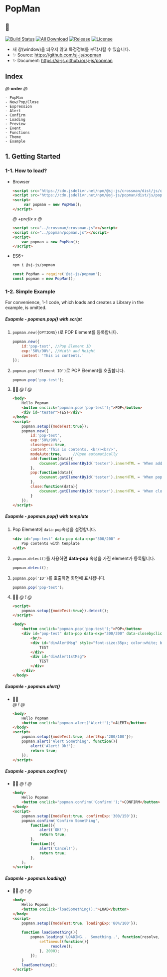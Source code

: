 # PopMan
## 💬
[![Build Status](https://travis-ci.org/sj-js/popman.svg?branch=master)](https://travis-ci.org/sj-js/popman)
[![All Download](https://img.shields.io/github/downloads/sj-js/popman/total.svg)](https://github.com/sj-js/popman/releases)
[![Release](https://img.shields.io/github/release/sj-js/popman.svg)](https://github.com/sj-js/popman/releases)
[![License](https://img.shields.io/github/license/sj-js/popman.svg)](https://github.com/sj-js/popman/releases)
    
- 새 창(window)을 띄우지 않고 특정정보를 부각시킬 수 있습니다.
- ✨ Source: https://github.com/sj-js/popman
- ✨ Document: https://sj-js.github.io/sj-js/popman

    


        
## Index
*@* **order** *@*
```
- PopMan
- New/Pop/Close
- Expression
- Alert
- Confirm
- Loading
- Preview
- Event
- Functions
- Theme
- Example
```



## 1. Getting Started

### 1-1. How to load?
- Browser
    ```html    
    <script src="https://cdn.jsdelivr.net/npm/@sj-js/crossman/dist/js/crossman.min.js"></script>
    <script src="https://cdn.jsdelivr.net/npm/@sj-js/popman/dist/js/popman.min.js"></script>
    <script>
         var popman = new PopMan();
    </script>
    ```
    *@* *+prefix* *x* *@* 
    ```html
    <script src="../crossman/crossman.js"></script>
    <script src="../popman/popman.js"></script>
    <script>
        var popman = new PopMan();
    </script>
    ```  
- ES6+
    ```bash
    npm i @sj-js/popman
    ```
    ```js
    const PopMan = require('@sj-js/popman');
    const popman = new PopMan();
    ```



### 1-2. Simple Example
For convenience, 1-1 code, which loads and creates a Library in the example, is omitted.

##### Exapmle - popman.pop() with script
1. `popman.new({OPTIONS})`로 POP Element를 등록합니다.
    ```js
    popman.new({
        id:'pop-test', //Pop Element ID
        exp:'50%/90%', //Width and Height
        content: 'This is contents.' 
    });
    ```
   
2. `popman.pop('Element ID')`로 POP Element를 호출합니다.
    ```js
    popman.pop('pop-test');
    ```
   
3. 👨‍💻
    *@* *!* *@*
    ```html
    <body>        
        Hello Popman
        <button onclick="popman.pop('pop-test');">POP</button>
        <div id="tester">TEST</div>
    </body> 
    <script>
        popman.setup({modeTest:true});
        popman.new({
            id:'pop-test',
            exp:'50%/90%',
            closebyesc:true,
            content:'This is contents. <br/><br/>',
            modeAuto:true,     //Open automatically 
            add:function(data){               
                document.getElementById('tester').innerHTML = 'When add';
            },
            pop:function(data){
                document.getElementById('tester').innerHTML = 'When pop';
            },
            close:function(data){
                document.getElementById('tester').innerHTML = 'When close';
            }
        });
    </script>
    ```



##### Exapmle - popman.pop() with template    
1. Pop Element에 `data-pop`속성을 설정합니다.
    ```html
    <div id="pop-test" data-pop data-exp="300/200" >
        Pop contents with template
    </div>
    ```
2. `popman.detect()`를 사용하면 **data-pop** 속성을 가진 element가 등록됩니다.
    ```js
    popman.detect();
    ```
3. `popman.pop('ID')`를 호출하면 화면에 표시됩니다.
    ```js
    popman.pop('pop-test');
    ```
4. 👨‍💻
    *@* *!* *@*
    ```html
    <script>
        popman.setup({modeTest:true}).detect();
    </script>
    
    <body>
        <button onclick="popman.pop('pop-test');">POP</button>
        <div id="pop-test" data-pop data-exp="300/200" data-closebyclickin data-mode-auto>
            <br/>
            <div id="divAlertMsg" style="font-size:35px; color:white; border:2px solid; background:#F08047;">
                TEST
            </div>
            <div id="divAlert1stMsg">
                TEST
            </div>
        </div>       
    </body>
    ```
  


##### Exapmle - popman.alert()
- 👨‍💻    
    *@* *!* *@*
    ```html
    <body>
        Hello Popman
        <button onclick="popman.alert('Alert!');">ALERT</button>
    </body>
    <script>
        popman.setup({modeTest:true, alertExp:'200/100'});   
        popman.alert('Alert Something', function(){
            alert('Alert! Ok!');
            return true;
        });        
    </script>
    ```
  
  
    
##### Exapmle - popman.confirm()
- 👨‍💻
    *@* *!* *@*
    ```html
    <body>
        Hello Popman
        <button onclick="popman.confirm('Confirm!');">CONFIRM</button>
    </body>
    <script>
        popman.setup({modeTest:true, confirmExp:'300/150'});
        popman.confirm('Confirm Something',
            function(){
                alert('OK!');
                return true;
            },
            function(){
                alert('Cancel!');
                return true;
            },
        );        
    </script>
    ```
    
    
    
##### Exapmle - popman.loading()
- 👨‍💻
    *@* *!* *@*
    ```html
    <body>
        Hello Popman
        <button onclick="loadSomething();">LOAD</button>
    </body>
    <script>
        popman.setup({modeTest:true, loadingExp:'80%/100'}); 
        
        function loadSomething(){
            popman.loading('LOADING..  Something..', function(resolve, reject){ 
                setTimeout(function(){ 
                     resolve();
                }, 2000);             
            });         
        }
        loadSomething();
    </script>
    ```


  